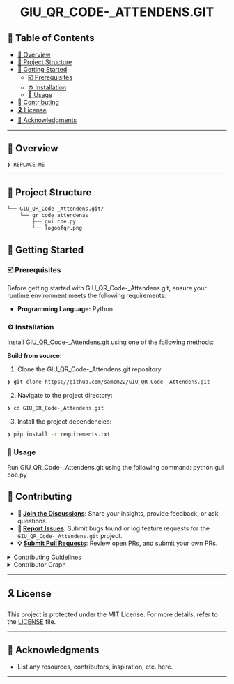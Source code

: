 
<p align="center"><h1 align="center">GIU_QR_CODE-_ATTENDENS.GIT</h1></p>


## 🔗 Table of Contents

- [📍 Overview](#-overview)
- [📁 Project Structure](#-project-structure)
- [🚀 Getting Started](#-getting-started)
  - [☑️ Prerequisites](#-prerequisites)
  - [⚙️ Installation](#-installation)
  - [🤖 Usage](#🤖-usage)
- [🔰 Contributing](#-contributing)
- [🎗 License](#-license)
- [🙌 Acknowledgments](#-acknowledgments)

---

## 📍 Overview

<code>❯ REPLACE-ME</code>

---



## 📁 Project Structure

```sh
└── GIU_QR_Code-_Attendens.git/
    └── qr code attendenas
        ├── gui coe.py
        └── logoofqr.png
```



## 🚀 Getting Started

### ☑️ Prerequisites

Before getting started with GIU_QR_Code-_Attendens.git, ensure your runtime environment meets the following requirements:

- **Programming Language:** Python


### ⚙️ Installation

Install GIU_QR_Code-_Attendens.git using one of the following methods:

**Build from source:**

1. Clone the GIU_QR_Code-_Attendens.git repository:
```sh
❯ git clone https://github.com/samcm22/GIU_QR_Code-_Attendens.git
```

2. Navigate to the project directory:
```sh
❯ cd GIU_QR_Code-_Attendens.git
```

3. Install the project dependencies:
```sh
❯ pip install -r requirements.txt
```



### 🤖 Usage
Run GIU_QR_Code-_Attendens.git using the following command:
python gui coe.py


## 🔰 Contributing

- **💬 [Join the Discussions](https://github.com/samcm22/GIU_QR_Code-_Attendens.git/discussions)**: Share your insights, provide feedback, or ask questions.
- **🐛 [Report Issues](https://github.com/samcm22/GIU_QR_Code-_Attendens.git/issues)**: Submit bugs found or log feature requests for the `GIU_QR_Code-_Attendens.git` project.
- **💡 [Submit Pull Requests](https://github.com/samcm22/GIU_QR_Code-_Attendens.git/blob/main/CONTRIBUTING.md)**: Review open PRs, and submit your own PRs.

<details closed>
<summary>Contributing Guidelines</summary>

1. **Fork the Repository**: Start by forking the project repository to your github account.
2. **Clone Locally**: Clone the forked repository to your local machine using a git client.
   ```sh
   git clone https://github.com/samcm22/GIU_QR_Code-_Attendens.git
   ```
3. **Create a New Branch**: Always work on a new branch, giving it a descriptive name.
   ```sh
   git checkout -b new-feature-x
   ```
4. **Make Your Changes**: Develop and test your changes locally.
5. **Commit Your Changes**: Commit with a clear message describing your updates.
   ```sh
   git commit -m 'Implemented new feature x.'
   ```
6. **Push to github**: Push the changes to your forked repository.
   ```sh
   git push origin new-feature-x
   ```
7. **Submit a Pull Request**: Create a PR against the original project repository. Clearly describe the changes and their motivations.
8. **Review**: Once your PR is reviewed and approved, it will be merged into the main branch. Congratulations on your contribution!
</details>

<details closed>
<summary>Contributor Graph</summary>
<br>
<p align="left">
   <a href="https://github.com{/samcm22/GIU_QR_Code-_Attendens.git/}graphs/contributors">
      <img src="https://contrib.rocks/image?repo=samcm22/GIU_QR_Code-_Attendens.git">
   </a>
</p>
</details>

---

## 🎗 License

This project is protected under the MIT License. For more details, refer to the [LICENSE](https://choosealicense.com/licenses/) file.

---

## 🙌 Acknowledgments

- List any resources, contributors, inspiration, etc. here.

---
